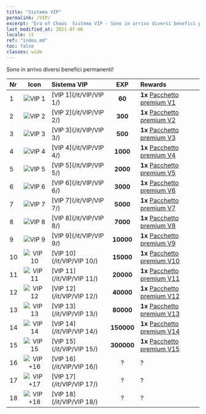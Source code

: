 ```yaml
---
title: "Sistema VIP"
permalink: /VIP/
excerpt: "Era of Chaos  Sistema VIP - Sono in arrivo diversi benefici permanenti!"
last_modified_at: 2021-07-06
locale: it
ref: "index.md"
toc: false
classes: wide
---
```


  Sono in arrivo diversi benefici permanenti!

  |  Nr  | Icon | Sistema VIP | EXP | Rewards |
  |:-----|:----:|:------------|:---:|:--------|
  | 1 | ![VIP 1](/images/x/chatPri_vipLv1.png) | [VIP 1](/it/VIP/VIP 1/) | **60** | **1x** [Pacchetto premium V1](/ItemsIT/con_1297/) |
  | 2 | ![VIP 2](/images/x/chatPri_vipLv2.png) | [VIP 2](/it/VIP/VIP 2/) | **300** | **1x** [Pacchetto premium V2](/ItemsIT/con_1298/) |
  | 3 | ![VIP 3](/images/x/chatPri_vipLv3.png) | [VIP 3](/it/VIP/VIP 3/) | **500** | **1x** [Pacchetto premium V3](/ItemsIT/con_1299/) |
  | 4 | ![VIP 4](/images/x/chatPri_vipLv4.png) | [VIP 4](/it/VIP/VIP 4/) | **1000** | **1x** [Pacchetto premium V4](/ItemsIT/con_1300/) |
  | 5 | ![VIP 5](/images/x/chatPri_vipLv5.png) | [VIP 5](/it/VIP/VIP 5/) | **2000** | **1x** [Pacchetto premium V5](/ItemsIT/con_1301/) |
  | 6 | ![VIP 6](/images/x/chatPri_vipLv6.png) | [VIP 6](/it/VIP/VIP 6/) | **3000** | **1x** [Pacchetto premium V6](/ItemsIT/con_1302/) |
  | 7 | ![VIP 7](/images/x/chatPri_vipLv7.png) | [VIP 7](/it/VIP/VIP 7/) | **5000** | **1x** [Pacchetto premium V7](/ItemsIT/con_1303/) |
  | 8 | ![VIP 8](/images/x/chatPri_vipLv8.png) | [VIP 8](/it/VIP/VIP 8/) | **7000** | **1x** [Pacchetto premium V8](/ItemsIT/con_1304/) |
  | 9 | ![VIP 9](/images/x/chatPri_vipLv9.png) | [VIP 9](/it/VIP/VIP 9/) | **10000** | **1x** [Pacchetto premium V9](/ItemsIT/con_1305/) |
  | 10 | ![VIP 10](/images/x/chatPri_vipLv10.png) | [VIP 10](/it/VIP/VIP 10/) | **15000** | **1x** [Pacchetto premium V10](/ItemsIT/con_1306/) |
  | 11 | ![VIP 11](/images/x/chatPri_vipLv11.png) | [VIP 11](/it/VIP/VIP 11/) | **20000** | **1x** [Pacchetto premium V11](/ItemsIT/con_1307/) |
  | 12 | ![VIP 12](/images/x/chatPri_vipLv12.png) | [VIP 12](/it/VIP/VIP 12/) | **40000** | **1x** [Pacchetto premium V12](/ItemsIT/con_1308/) |
  | 13 | ![VIP 13](/images/x/chatPri_vipLv13.png) | [VIP 13](/it/VIP/VIP 13/) | **80000** | **1x** [Pacchetto premium V13](/ItemsIT/con_1309/) |
  | 14 | ![VIP 14](/images/x/chatPri_vipLv14.png) | [VIP 14](/it/VIP/VIP 14/) | **150000** | **1x** [Pacchetto premium V14](/ItemsIT/con_1310/) |
  | 15 | ![VIP 15](/images/x/chatPri_vipLv15.png) | [VIP 15](/it/VIP/VIP 15/) | **300000** | **1x** [Pacchetto premium V15](/ItemsIT/con_1311/) |
  | 16 | ![VIP +16](/images/x/chatPri_vipLv16.png) | [VIP 16](/it/VIP/VIP 16/) | ? | ? |
  | 17 | ![VIP +17](/images/x/chatPri_vipLv17.png) | [VIP 17](/it/VIP/VIP 17/) | ? | ? |
  | 18 | ![VIP +18](/images/x/chatPri_vipLv18.png) | [VIP 18](/it/VIP/VIP 18/) | ? | ? |
